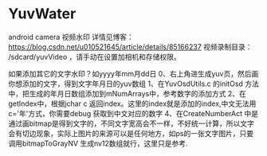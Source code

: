 # YuvWater
android camera 视频水印
详情见博客：https://blog.csdn.net/u010521645/article/details/85166237
视频录制目录： /sdcard/yuvVideo ，请手动在设置加相机和存储权限。

如果添加其它的文字水印？如yyyy年mm月dd日
0、右上角进生成yuv页，然后画你想添加的文字，得到文字年月日的yuv数组
1、在YuvOsdUtils.c 的initOsd 方法中，把生成的年月日数组添加到mNumArrays中，参考数字的添加方式
2、在getIndex中，根据jchar c 返回index。这里的index就是添加的index,中文无法用c='年'方式，你需要debug 获取到中文对应的数字
4、在CreateNumberAct 中是通过画bitmap是得到文字的，不同文字宽高会不一样，不好统一计算，所以文字会有切边现象，实际上图片的来源可以是任何地方，如ps的一张文字图片，只要调用bitmapToGrayNV 生成nv12数组就行，这里只是参考.
